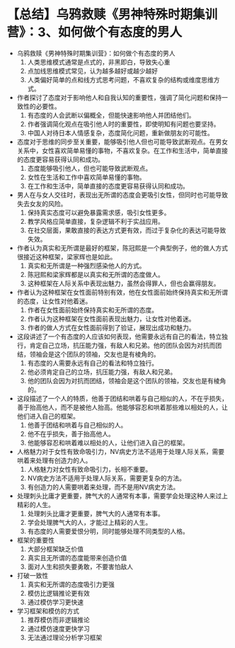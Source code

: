 # 【总结】乌鸦救赎《男神特殊时期集训营》：3、如何做个有态度的男人

-   乌鸦救赎《男神特殊时期集训营》：如何做个有态度的男人
    1.  人类思维模式通常是点式的，非黑即白，导致失心重
    2.  点加线思维模式常见，认为越多越好或越少越好
    3.  人类偏好简单的点和线方式思考问题，不喜欢复杂的结构或维度思维方式。
-   作者探讨了态度对于影响他人和自我认知的重要性，强调了简化问题和保持一致性的必要性。
    1.  有态度的人会武断以偏概全，但能快速影响他人并团结他们。
    2.  作者强调简化观点在吸引他人时的重要性，即使明知有问题也要坚持。
    3.  中国人对待日本人情感复杂，态度简化问题，重新做朋友的可能性。
-   态度对于思维的同步至关重要，能够吸引他人但也可能导致武断观点。在男女关系中，女性喜欢简单易懂的事物，不喜欢复杂。在工作和生活中，简单直接的态度更容易获得认同和成功。
    1.  态度能够吸引他人，但也可能导致武断观点。
    2.  女性在生活和工作中喜欢简单易懂的事物。
    3.  在工作和生活中，简单直接的态度更容易获得认同和成功。
-   男人在与女人交往时，表现出无所谓的态度会更吸引女性，但同时也可能导致失去女友的风险。
    1.  保持真实态度可以避免暴露需求感，吸引女性更多。
    2.  教学风格应简单直接，复杂逻辑不利于实战应用。
    3.  在社交层面，果敢直接的表达方式更有效，而过于复杂化的表达可能导致失效。
-   作者认为真实和无所谓是最好的框架，陈冠熙是一个典型例子，他的做人方式很接近这种框架，梁家辉也是如此。
    1.  真实和无所谓是一种强烈感染他人的方式。
    2.  陈冠熙和梁家辉都是以真实和无所谓的态度做人。
    3.  这种框架在人际关系中表现出魅力，虽然会得罪人，但也会赢得朋友。
-   作者认为这种框架在女性面前特别有效，他在女性面前始终保持真实和无所谓的态度，让女性对他着迷。
    1.  作者在女性面前始终保持真实和无所谓的态度。
    2.  作者认为这种框架在女性面前表现出魅力，让女性对他着迷。
    3.  作者的做人方式在女性面前得到了验证，展现出成功和魅力。
-   这段讲述了一个有态度的人应该如何表现，他需要永远有自己的看法，特立独行，肯定自己立场，抗压能力强，有敌人和兄弟。他的团队会因为对抗而团结，领袖会是这个团队的领袖，交友也是有棱角的。
    1.  有态度的人需要永远有自己的看法和特立独行。
    2.  他必须肯定自己的立场，抗压能力强，有敌人和兄弟。
    3.  他的团队会因为对抗而团结，领袖会是这个团队的领袖，交友也是有棱角的。
-   这段描述了一个人的特质，他善于团结和哄着与自己相似的人，不在乎损失，善于抬高他人，而不是被他人抬高。他能够容忍和哄着那些难以相处的人，让他们进入自己的框架。
    1.  他善于团结和哄着与自己相似的人。
    2.  他不在乎损失，善于抬高他人。
    3.  他能够容忍和哄着难以相处的人，让他们进入自己的框架。
-   人格魅力对于女性有致命吸引力，NV病史方法不适用于处理人际关系，需要哄着来处理有创造力的人。
    1.  人格魅力对女性有致命吸引力，长相不重要。
    2.  NV病史方法不适用于处理人际关系，需要更复杂的方法。
    3.  有创造力的人需要哄着来处理，而不是用NV病史方法。
-   处理刺头比庸才更重要，脾气大的人通常有本事，需要学会处理这种人来过上精彩的人生。
    1.  处理刺头比庸才更重要，脾气大的人通常有本事。
    2.  学会处理脾气大的人，才能过上精彩的人生。
    3.  有态度的人需要爱恨分明，同时能够处理不同类型的人格。
-   框架的重要性
    1.  大部分框架缺乏价值
    2.  真实且无所谓的态度能带来创造价值
    3.  面对人生和损失要勇敢，不要害怕敌人
-   打破一致性
    1.  真实和无所谓的态度吸引力更强
    2.  模仿比逻辑推论更有效
    3.  通过模仿学习更快速
-   学习框架和模仿的方式
    1.  推荐模仿而非逻辑推论
    2.  通过模仿速度更快学习
    3.  无法通过理论分析学习框架